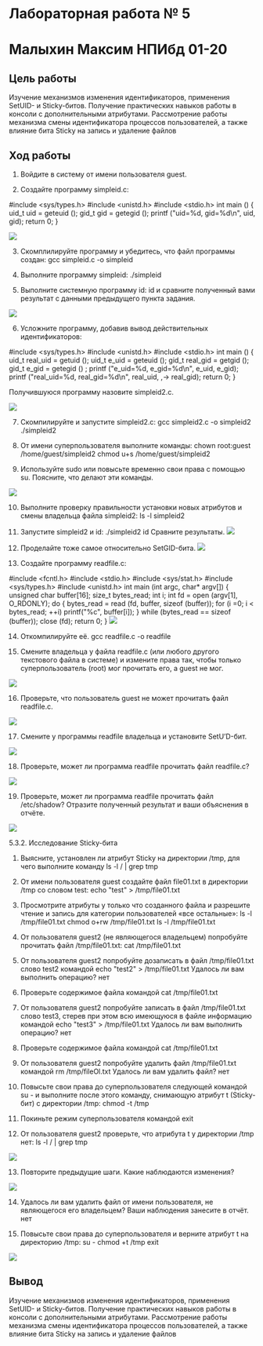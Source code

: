 # Лабораторная работа № 5 #
# Малыхин Максим НПИбд 01-20 #

## Цель работы ##
Изучение механизмов изменения идентификаторов, применения
SetUID- и Sticky-битов. Получение практических навыков работы в консоли с дополнительными атрибутами. Рассмотрение работы механизма
смены идентификатора процессов пользователей, а также влияние бита
Sticky на запись и удаление файлов

## Ход работы ##

1. Войдите в систему от имени пользователя guest.


2. Создайте программу simpleid.c:


#include <sys/types.h>
#include <unistd.h>
#include <stdio.h>
int
main ()
{
uid_t uid = geteuid ();
gid_t gid = getegid ();
printf ("uid=%d, gid=%d\n", uid, gid);
return 0;
}

![](/images/1.png) 

3. Скомплилируйте программу и убедитесь, что файл программы создан:
gcc simpleid.c -o simpleid


4. Выполните программу simpleid:
./simpleid


5. Выполните системную программу id:
id
и сравните полученный вами результат с данными предыдущего пункта
задания.

![](/images/2.png) 

6. Усложните программу, добавив вывод действительных идентификаторов:


#include <sys/types.h>
#include <unistd.h>
#include <stdio.h>
int
main ()
{
uid_t real_uid = getuid ();
uid_t e_uid = geteuid ();
gid_t real_gid = getgid ();
gid_t e_gid = getegid () ;
printf ("e_uid=%d, e_gid=%d\n", e_uid, e_gid);
printf ("real_uid=%d, real_gid=%d\n", real_uid,
,→ real_gid);
return 0;
}

Получившуюся программу назовите simpleid2.c.

![](/images/3.png) 

7. Скомпилируйте и запустите simpleid2.c:
gcc simpleid2.c -o simpleid2
./simpleid2


8. От имени суперпользователя выполните команды:
chown root:guest /home/guest/simpleid2
chmod u+s /home/guest/simpleid2


9. Используйте sudo или повысьте временно свои права с помощью su.
Поясните, что делают эти команды.

![](/images/4.png) 

10. Выполните проверку правильности установки новых атрибутов и смены
владельца файла simpleid2:
ls -l simpleid2


11. Запустите simpleid2 и id:
./simpleid2
id
Сравните результаты.
![](/images/5.png) 

12. Проделайте тоже самое относительно SetGID-бита.
![](/images/5.png) 


13. Создайте программу readfile.c:


#include <fcntl.h>
#include <stdio.h>
#include <sys/stat.h>
#include <sys/types.h>
#include <unistd.h>
int
main (int argc, char* argv[])
{
unsigned char buffer[16];
size_t bytes_read;
int i;
int fd = open (argv[1], O_RDONLY);
do
{
bytes_read = read (fd, buffer, sizeof (buffer));
for (i =0; i < bytes_read; ++i) printf("%c", buffer[i]);
}
while (bytes_read == sizeof (buffer));
close (fd);
return 0;
}
![](/images/6.png) 


14. Откомпилируйте её.
gcc readfile.c -o readfile


15. Смените владельца у файла readfile.c (или любого другого текстового
файла в системе) и измените права так, чтобы только суперпользователь
(root) мог прочитать его, a guest не мог.

![](/images/7.png)
 
16. Проверьте, что пользователь guest не может прочитать файл readfile.c.

![](/images/8.png)

17. Смените у программы readfile владельца и установите SetU’D-бит.

![](/images/9.png)

18. Проверьте, может ли программа readfile прочитать файл readfile.c?

![](/images/10.png)

19. Проверьте, может ли программа readfile прочитать файл /etc/shadow?
Отразите полученный результат и ваши объяснения в отчёте.

![](/images/11.png)

5.3.2. Исследование Sticky-бита

1. Выясните, установлен ли атрибут Sticky на директории /tmp, для чего
выполните команду
ls -l / | grep tmp



2. От имени пользователя guest создайте файл file01.txt в директории /tmp
со словом test:
echo "test" > /tmp/file01.txt


3. Просмотрите атрибуты у только что созданного файла и разрешите чтение и запись для категории пользователей «все остальные»:
ls -l /tmp/file01.txt
chmod o+rw /tmp/file01.txt
ls -l /tmp/file01.txt


4. От пользователя guest2 (не являющегося владельцем) попробуйте прочитать файл /tmp/file01.txt:
cat /tmp/file01.txt


5. От пользователя guest2 попробуйте дозаписать в файл
/tmp/file01.txt слово test2 командой
echo "test2" > /tmp/file01.txt
Удалось ли вам выполнить операцию?
нет

6. Проверьте содержимое файла командой
cat /tmp/file01.txt


7. От пользователя guest2 попробуйте записать в файл /tmp/file01.txt
слово test3, стерев при этом всю имеющуюся в файле информацию командой
echo "test3" > /tmp/file01.txt
Удалось ли вам выполнить операцию?
нет

8. Проверьте содержимое файла командой
cat /tmp/file01.txt


9. От пользователя guest2 попробуйте удалить файл /tmp/file01.txt командой
rm /tmp/fileOl.txt
Удалось ли вам удалить файл?
нет

10. Повысьте свои права до суперпользователя следующей командой
su -
и выполните после этого команду, снимающую атрибут t (Sticky-бит) с
директории /tmp:
chmod -t /tmp


11. Покиньте режим суперпользователя командой
exit


12. От пользователя guest2 проверьте, что атрибута t у директории /tmp
нет:
ls -l / | grep tmp

![](/images/12.png)

13. Повторите предыдущие шаги. Какие наблюдаются изменения?

![](/images/13.png)

14. Удалось ли вам удалить файл от имени пользователя, не являющегося
его владельцем? Ваши наблюдения занесите в отчёт.
нет

15. Повысьте свои права до суперпользователя и верните атрибут t на директорию /tmp:
su -
chmod +t /tmp
exit

![](/images/14.png)

## Вывод ##
Изучение механизмов изменения идентификаторов, применения
SetUID- и Sticky-битов. Получение практических навыков работы в консоли с дополнительными атрибутами. Рассмотрение работы механизма
смены идентификатора процессов пользователей, а также влияние бита
Sticky на запись и удаление файлов